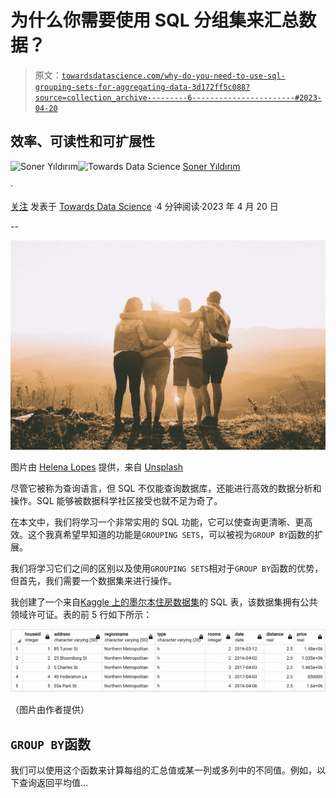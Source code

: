 # 为什么你需要使用 SQL 分组集来汇总数据？

> 原文：[`towardsdatascience.com/why-do-you-need-to-use-sql-grouping-sets-for-aggregating-data-3d172ff5c088?source=collection_archive---------6-----------------------#2023-04-20`](https://towardsdatascience.com/why-do-you-need-to-use-sql-grouping-sets-for-aggregating-data-3d172ff5c088?source=collection_archive---------6-----------------------#2023-04-20)

## 效率、可读性和可扩展性

[](https://sonery.medium.com/?source=post_page-----3d172ff5c088--------------------------------)![Soner Yıldırım](https://sonery.medium.com/?source=post_page-----3d172ff5c088--------------------------------)[](https://towardsdatascience.com/?source=post_page-----3d172ff5c088--------------------------------)![Towards Data Science](https://towardsdatascience.com/?source=post_page-----3d172ff5c088--------------------------------) [Soner Yıldırım](https://sonery.medium.com/?source=post_page-----3d172ff5c088--------------------------------)

·

[关注](https://medium.com/m/signin?actionUrl=https%3A%2F%2Fmedium.com%2F_%2Fsubscribe%2Fuser%2F2cf6b549448&operation=register&redirect=https%3A%2F%2Ftowardsdatascience.com%2Fwhy-do-you-need-to-use-sql-grouping-sets-for-aggregating-data-3d172ff5c088&user=Soner+Y%C4%B1ld%C4%B1r%C4%B1m&userId=2cf6b549448&source=post_page-2cf6b549448----3d172ff5c088---------------------post_header-----------) 发表于 [Towards Data Science](https://towardsdatascience.com/?source=post_page-----3d172ff5c088--------------------------------) ·4 分钟阅读·2023 年 4 月 20 日[](https://medium.com/m/signin?actionUrl=https%3A%2F%2Fmedium.com%2F_%2Fvote%2Ftowards-data-science%2F3d172ff5c088&operation=register&redirect=https%3A%2F%2Ftowardsdatascience.com%2Fwhy-do-you-need-to-use-sql-grouping-sets-for-aggregating-data-3d172ff5c088&user=Soner+Y%C4%B1ld%C4%B1r%C4%B1m&userId=2cf6b549448&source=-----3d172ff5c088---------------------clap_footer-----------)

--

[](https://medium.com/m/signin?actionUrl=https%3A%2F%2Fmedium.com%2F_%2Fbookmark%2Fp%2F3d172ff5c088&operation=register&redirect=https%3A%2F%2Ftowardsdatascience.com%2Fwhy-do-you-need-to-use-sql-grouping-sets-for-aggregating-data-3d172ff5c088&source=-----3d172ff5c088---------------------bookmark_footer-----------)![](img/9bb8e6603b0824e76b144001d3a3c4bd.png)

图片由 [Helena Lopes](https://unsplash.com/@wildlittlethingsphoto?utm_source=unsplash&utm_medium=referral&utm_content=creditCopyText) 提供，来自 [Unsplash](https://unsplash.com/photos/PGnqT0rXWLs?utm_source=unsplash&utm_medium=referral&utm_content=creditCopyText)

尽管它被称为查询语言，但 SQL 不仅能查询数据库，还能进行高效的数据分析和操作。SQL 能够被数据科学社区接受也就不足为奇了。

在本文中，我们将学习一个非常实用的 SQL 功能，它可以使查询更清晰、更高效。这个我真希望早知道的功能是`GROUPING SETS`，可以被视为`GROUP BY`函数的扩展。

我们将学习它们之间的区别以及使用`GROUPING SETS`相对于`GROUP BY`函数的优势，但首先，我们需要一个数据集来进行操作。

我创建了一个来自[Kaggle 上的墨尔本住房数据集](https://www.kaggle.com/datasets/mithesh/melbournehousingdataset)的 SQL 表，该数据集拥有公共领域许可证。表的前 5 行如下所示：

![](img/aa449a21e0a47d929a6abc9e7005758a.png)

（图片由作者提供）

## `GROUP BY`函数

我们可以使用这个函数来计算每组的汇总值或某一列或多列中的不同值。例如，以下查询返回平均值…
